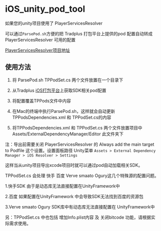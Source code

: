 # iOS_unity_pod_tool

如果您的unity项目使用了 PlayerServicesResolver

可以通过`ParsePod.sh`方便的把 Tradplus 打包平台上提供的pod 配置自动转成 PlayerServicesResolver 可用的配置

[PlayerServicesResolver项目地址](https://github.com/googlesamples/unity-jar-resolver)

## 使用方法


1. 将 ParsePod.sh TPPodSet.cs 两个文件放置在一个目录下

2. 从Tradplus [iOS打包平台](https://docs.tradplusad.com/docs/integration_ios/download)上获取SDK相关pod配置

3. 将配置覆盖TPPods文件中内容

4. 在Mac的终端中执行ParsePod.sh，这样就会自动更新 TPPodsDependencies.xml 和 TPPodSet.cs的内容

5. 将TPPodsDependencies.xml 和 TPPodSet.cs 两个文件放置项目中 Assets/ExternalDependencyManager/Editor 此文件夹下

注：导出前需要关闭 PlayerServicesResolver 的 Always add the main target to Podfile 这个设置。设置面板路径 Unity菜单 `Assets > External Dependency Manager > iOS Resolver > Settings`

这样当从unity项目导出xcode项目时就可以通过pod自动加载相关SDK。
        
TPPodSet.cs 会处理  快手 百度 Verve smaato Ogury这几个特殊源的配置问题。

1.快手SDK 由于是动态库无法直接配置在UnityFramework中

2.百度 如果配置在UnityFramework 中会导致SDK无法找到百度的资源包

3.Verve smaato Ogury SDK库中有动态库无法直接配置在 UnityFramework中


另：TPPodSet.cs 中也包括 增加Info.plist内容 及 关闭bitcode 功能，请根据实际需求使用。
